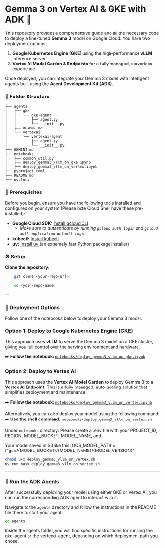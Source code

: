# Gemma 3 on Vertex AI & GKE with ADK 🚀

This repository provides a comprehensive guide and all the necessary code to deploy a fine-tuned **Gemma 3** model on Google Cloud. You have two deployment options:
1.  **Google Kubernetes Engine (GKE)** using the high-performance **vLLM** inference server.
2.  **Vertex AI Model Garden & Endpoints** for a fully managed, serverless experience.

Once deployed, you can integrate your Gemma 3 model with intelligent agents built using the **Agent Development Kit (ADK)**.


### 📂 Folder Structure

```.
├── agents
│   ├── gke
│   │   └── gke-agent
│   │       ├── agent.py
│   │       └── __init__.py
│   ├── README.md
│   └── vertexai
│       └── vertexai-agent
│           ├── agent.py
│           └── __init__.py
├── GEMINI.md
├── notebooks
│   ├── common_util.py
│   ├── deploy_gemma3_vllm_on_gke.ipynb
│   ├── deploy_gemma3_vllm_on_vertex.ipynb
├── pyproject.toml
├── README.md
└── uv.lock
```


### 🔧 Prerequisites

Before you begin, ensure you have the following tools installed and configured on your system (Please note Cloud Shell have these pre-installed):

* **Google Cloud SDK:** [Install gcloud CLI](https://cloud.google.com/sdk/docs/install)
    * *Make sure to authenticate by running `gcloud auth login` and `gcloud auth application-default login`.*
* **kubectl:** [Install kubectl](https://kubernetes.io/docs/tasks/tools/)
* **uv:** [Install uv](https://docs.astral.sh/uv/getting-started/installation/) (an extremely fast Python package installer)


### ⚙️ Setup

 **Clone the repository:**
```bash
    git clone <your-repo-url> 

    cd <your-repo-name>
```
--

### 🚀 Deployment Options

Follow one of the notebooks below to deploy your Gemma 3 model.

### Option 1: Deploy to Google Kubernetes Engine (GKE)

This approach uses **vLLM** to serve the Gemma 3 model on a GKE cluster, giving you full control over the serving environment and hardware.

➡️ **Follow the notebook:** [`notebooks/deploy_gemma3_vllm_on_gke.ipynb`](./notebooks/deploy_gemma3_vllm_on_gke.ipynb)

### Option 2: Deploy to Vertex AI

This approach uses the **Vertex AI Model Garden** to deploy Gemma 3 to a **Vertex AI Endpoint**. This is a fully managed, auto-scaling solution that simplifies deployment and maintenance.

➡️ **Follow the notebook:** [`notebooks/deploy_gemma3_vllm_on_vertex.ipynb`](./notebooks/deploy_gemma3_vllm_on_vertex.ipynb)

Alternatively, you can also deploy your model using the following command:
➡️ **Use the shell command:** [`notebooks/deploy_gemma3_vllm_on_vertex.sh`](./notebooks/deploy_gemma3_vllm_on_vertex.sh)

Under `notebooks` directory:
Please create a .env file with your PROJECT_ID, REGION, MODEL_BUCKET, MODEL_NAME, and

Your model saved in S3 like this: GCS_MODEL_PATH = f"gs://{MODEL_BUCKET}/{MODEL_NAME}/{MODEL_VERSION}"
```bash
chmod u+x deploy_gemma3_vllm_on_vertex.sh
uv run bash deploy_gemma3_vllm_on_vertex.sh
```


---

### 🤖 Run the ADK Agents

After successfully deploying your model using either GKE or Vertex AI, you can run the corresponding ADK agent to interact with it.

Navigate to the `agents` directory and follow the instructions in the README file there to start your agent.

```bash
cd agents
```
Inside the agents folder, you will find specific instructions for running the gke-agent or the vertexai-agent, depending on which deployment path you chose.
